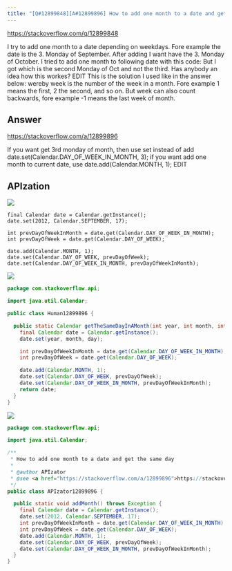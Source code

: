 ```yaml
---
title: "[Q#12899848][A#12899896] How to add one month to a date and get the same day"
---
```


https://stackoverflow.com/q/12899848

I try to add one month to a date depending on weekdays. Fore example the date is the 3. Monday of September. After adding I want have the 3. Monday of October.
I tried to add one month to following date
with this code:
But I got
which is the second Monday of Oct and not the third. Has anybody an idea how this workes?
EDIT
This is the solution I used like in the answer below:
wereby week is the number of the week in a month. Fore example 1 means the first, 2 the second, and so on. But week can also count backwards, fore example -1 means the last week of month.

## Answer

https://stackoverflow.com/a/12899896

If you want get 3rd monday of month, then use
set instead of add
date.set(Calendar.DAY_OF_WEEK_IN_MONTH, 3);
if you want add one month to current date, use
date.add(Calendar.MONTH, 1);
EDIT

## APIzation

<div class="code-3columns-row">

<div class="code-3columns-column">

<div><img src="/stackoverflow.png" /></div>

```plain
final Calendar date = Calendar.getInstance();
date.set(2012, Calendar.SEPTEMBER, 17);

int prevDayOfWeekInMonth = date.get(Calendar.DAY_OF_WEEK_IN_MONTH);
int prevDayOfWeek = date.get(Calendar.DAY_OF_WEEK);

date.add(Calendar.MONTH, 1);
date.set(Calendar.DAY_OF_WEEK, prevDayOfWeek);
date.set(Calendar.DAY_OF_WEEK_IN_MONTH, prevDayOfWeekInMonth);
```

</div>

<div class="code-3columns-column">

<div><img src="/human.png" /></div>

```java
package com.stackoverflow.api;

import java.util.Calendar;

public class Human12899896 {

  public static Calendar getTheSameDayInAMonth(int year, int month, int day) {
    final Calendar date = Calendar.getInstance();
    date.set(year, month, day);

    int prevDayOfWeekInMonth = date.get(Calendar.DAY_OF_WEEK_IN_MONTH);
    int prevDayOfWeek = date.get(Calendar.DAY_OF_WEEK);

    date.add(Calendar.MONTH, 1);
    date.set(Calendar.DAY_OF_WEEK, prevDayOfWeek);
    date.set(Calendar.DAY_OF_WEEK_IN_MONTH, prevDayOfWeekInMonth);
    return date;
  }
}

```

</div>

<div class="code-3columns-column">

<div><img src="/apizator.png" /></div>

```java
package com.stackoverflow.api;

import java.util.Calendar;

/**
 * How to add one month to a date and get the same day
 *
 * @author APIzator
 * @see <a href="https://stackoverflow.com/a/12899896">https://stackoverflow.com/a/12899896</a>
 */
public class APIzator12899896 {

  public static void addMonth() throws Exception {
    final Calendar date = Calendar.getInstance();
    date.set(2012, Calendar.SEPTEMBER, 17);
    int prevDayOfWeekInMonth = date.get(Calendar.DAY_OF_WEEK_IN_MONTH);
    int prevDayOfWeek = date.get(Calendar.DAY_OF_WEEK);
    date.add(Calendar.MONTH, 1);
    date.set(Calendar.DAY_OF_WEEK, prevDayOfWeek);
    date.set(Calendar.DAY_OF_WEEK_IN_MONTH, prevDayOfWeekInMonth);
  }
}

```

</div>

</div>